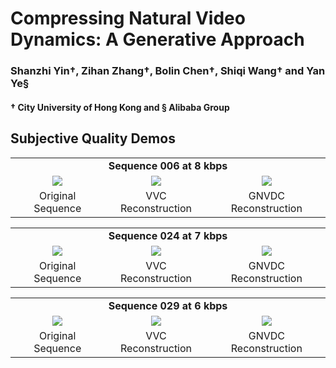 # Compressing Natural Video Dynamics: A Generative Approach

### Shanzhi Yin&dagger;, Zihan Zhang&dagger;, Bolin Chen&dagger;, Shiqi Wang&dagger; and Yan Ye&sect;

#### &dagger; City University of Hong Kong and &sect; Alibaba Group

## Subjective Quality Demos

<table align="center">
  <tr>
    <td colspan="3" align="center" style="border: none;">
      <b>Sequence 006 at 8 kbps</b>
    </td>
  </tr>
  <tr>
    <td align="center">
      <img src="https://github.com/user-attachments/assets/0aca478e-252f-42d1-8664-b90a011ee9fc"/>
      <br />
    </td>
    <td align="center">
      <img src="https://github.com/user-attachments/assets/ed68ea78-4346-46e4-b938-22fe7fd8e3d6"/>
      <br />
    </td>
    <td align="center">
      <img src="https://github.com/user-attachments/assets/351d1d88-88b3-4a3e-b080-6669dd421382"/>
      <br />
    </td>
  </tr>
   <td align="center">
     Original Sequence
    </td>
    <td align="center">
     VVC Reconstruction
    </td>
    <td align="center">
      GNVDC Reconstruction
    </td>
  </tr>
  
</table>


<table align="center">
  <tr>
    <td colspan="3" align="center" style="border: none;">
      <b>Sequence 024 at 7 kbps</b>
    </td>
  </tr>

  <tr>
    <td align="center">
      <img src="https://github.com/user-attachments/assets/6d95e03c-e6fa-478b-ba9d-95c75a58f300"/>
      <br />
    </td>
    <td align="center">
      <img src="https://github.com/user-attachments/assets/c94733dd-d200-4704-82bb-479b01e3dd5a"/>
      <br />
    </td>
    <td align="center">
      <img src="https://github.com/user-attachments/assets/2e2e202f-4e7a-440e-997e-e1f67fc629a5"/>
      <br />
    </td>
  </tr>
  <td align="center">
     Original Sequence
    </td>
    <td align="center">
     VVC Reconstruction
    </td>
    <td align="center">
      GNVDC Reconstruction
    </td>
  
</table>


<table align="center">
    <tr>
    <td colspan="3" align="center" style="border: none;">
      <b>Sequence 029 at 6 kbps</b>
    </td>
  </tr>
  <tr>
    <td align="center">
      <img src="https://github.com/user-attachments/assets/2a1df68c-6be6-41d1-9a56-90d7012538a0"/>
      <br />
    </td>
    <td align="center">
      <img src="https://github.com/user-attachments/assets/980f4807-296d-4669-b3c5-aa6ec80617df"/>
      <br />
    </td>
    <td align="center">
      <img src="https://github.com/user-attachments/assets/a9b94fa7-8efa-41bd-9ddc-18e76dbcc573"/>
      <br />
    </td>
  </tr>
  <tr>
    <td align="center">
     Original Sequence
    </td>
    <td align="center">
     VVC Reconstruction
    </td>
    <td align="center">
      GNVDC Reconstruction
    </td>
    
  </tr>
</table>

